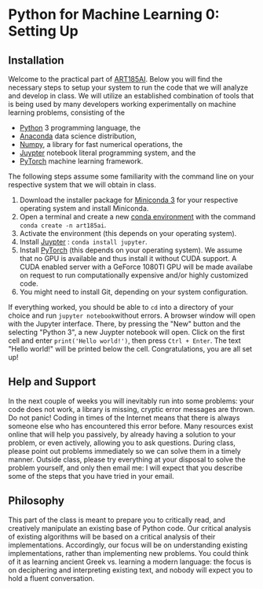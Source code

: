 # Python for Machine Learning 0: Setting Up

## Installation

Welcome to the practical part of [ART185AI](https://github.com/zentralwerkstatt/teaching/blob/master/art185ai.md). Below you will find the necessary steps to setup your system to run the code that we will analyze and develop in class. We will utilize an established combination of tools that is being used by many developers working experimentally on machine learning problems, consisting of the 

- [Python](https://python.org) 3 programming language, the
- [Anaconda](https://www.anaconda.com) data science distribution,
- [Numpy](http://www.numpy.org/), a library for fast numerical operations, the
- [Juypter](https://jupyter.org/) notebook literal programming system, and the
- [PyTorch](https://pytorch.org/) machine learning framework.

The following steps assume some familiarity with the command line on your respective system that we will obtain in class.

1. Download the installer package for [Miniconda 3](https://conda.io/en/master/miniconda.html) for your respective operating system and install Miniconda.
2. Open a terminal and create a new [conda environment](https://conda.io/projects/conda/en/latest/user-guide/tasks/manage-environments.html) with the command `conda create -n art185ai`.
3. Activate the environment (this depends on your operating system).
4. Install [Juypter](https://jupyter.org/) : `conda install jupyter`.
5. Install [PyTorch](https://pytorch.org/) (this depends on your operating system). We assume that no GPU is available and thus install it without CUDA support. A CUDA enabled server with a GeForce 1080TI GPU will be made availabe on request to run computationally expensive and/or highly customized code.
6. You might need to install Git, depending on your system configuration.

If everything worked, you should be able to `cd` into a directory of your choice and run `jupyter notebook`without errors. A browser window will open with the Jupyter interface. There, by pressing the "New" button and the selecting "Python 3", a new Juypter notebook will open. Click on the first cell and enter `print('Hello world!')`, then press `Ctrl + Enter`. The text "Hello world!" will be printed below the cell. Congratulations, you are all set up!

## Help and Support

In the next couple of weeks you will inevitably run into some problems: your code does not work, a library is missing, cryptic error messages are thrown. Do not panic! Coding in times of the Internet means that there is always someone else who has encountered this error before. Many resources exist online that will help you passively, by already having a solution to your problem, or even actively, allowing you to ask questions. During class, please point out problems immediately so we can solve them in a timely manner. Outside class, please try everything at your disposal to solve the problem yourself, and only then email me: I will expect that you describe some of the steps that you have tried in your email.

## Philosophy

This part of the class is meant to prepare you to critically read, and creatively manipulate an existing base of Python code. Our critical analysis of existing algorithms will be based on a critical analysis of their implementations. Accordingly, our focus will be on understanding existing implementations, rather than implementing new problems. You could think of it as learning ancient Greek vs. learning a modern language: the focus is on deciphering and interpreting existing text, and nobody will expect you to hold a fluent conversation.